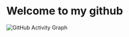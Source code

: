 # Welcome to my github


![GitHub Activity Graph](https://activity-graph.herokuapp.com/graph?username=yourusername&theme=react-dark)
